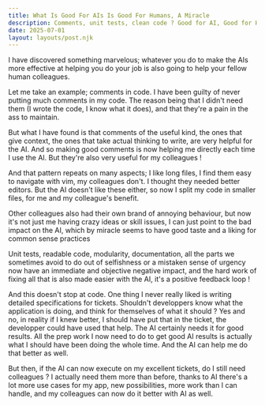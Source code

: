 ```yaml
---
title: What Is Good For AIs Is Good For Humans, A Miracle
description: Comments, unit tests, clean code ? Good for AI, Good for Humans !
date: 2025-07-01
layout: layouts/post.njk
---
```


I have discovered something marvelous; whatever you do
to make the AIs more effective at helping you do your job
is also going to help your fellow human colleagues. 

Let me take an example; comments in code. I have been guilty of
never putting much comments in my code. The reason being that
I didn't need them (I wrote the code, I know what it does), and
that they're a pain in the ass to maintain. 

But what I have found is that comments of the useful kind, the
ones that give context, the ones that take actual thinking to write,
are very helpful for the AI. And so making good comments is now
helping me directly each time I use the AI. But they're also very
useful for my colleagues !

And that pattern repeats on many aspects; I like long files, I find
them easy to navigate with vim, my colleagues don't. I thought they
needed better editors. But the AI doesn't like these either, so now
I split my code in smaller files, for me and my colleague's benefit.

Other colleagues also had their own brand of annoying behaviour, but
now it's not just me having crazy ideas or skill issues, I can just 
point to the bad impact on the AI, which by miracle seems to have
good taste and a liking for common sense practices

Unit tests, readable code, modularity, documentation, all the parts
we sometimes avoid to do out of selfishness or a mistaken sense of 
urgency now have an immediate and objective negative impact, and
the hard work of fixing all that is also made easier with the AI,
it's a positive feedback loop !

And this doesn't stop at code. One thing I never really liked is
writing detailed specifications for tickets. Shouldn't developpers
know what the application is doing, and think for themselves of
what it should ? Yes and no, in reality if I knew better, I should
have put that in the ticket, the developper could have used that
help. The AI certainly needs it for good results. All the prep
work I now need to do to get good AI results is actually what I 
should have been doing the whole time. And the AI can help me do
that better as well.

But then, if the AI can now execute on my excellent tickets, do I
still need colleagues ? I actually need them more than before,
thanks to AI there's a lot more use cases for my app, new possibilities, 
more work than I can handle, and my colleagues can now do it better with
AI as well.
